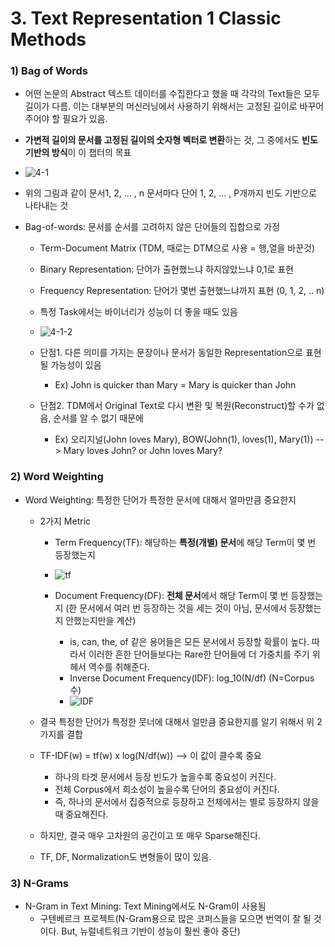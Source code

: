 # 3. Text Representation 1 Classic Methods

### 1) Bag of Words

- 어떤 논문의 Abstract 텍스트 데이터를 수집한다고 했을 때 각각의 Text들은 모두 길이가 다름. 이는 대부분의 머신러닝에서 사용하기 위해서는 고정된 길이로 바꾸어주어야 할 필요가 있음.
- **가변적 길이의 문서를 고정된 길이의 숫자형 벡터로 변환**하는 것, 그 중에서도 **빈도 기반의 방식**이 이 챕터의 목표

- ![4-1](https://user-images.githubusercontent.com/46666862/78241913-2051fe80-751c-11ea-874e-4aaca20ad64f.PNG)

- 위의 그림과 같이 문서1, 2, ... , n 문서마다 단어 1, 2, ... , P개까지 빈도 기반으로 나타내는 것


- Bag-of-words: 문서를 순서를 고려하지 않은 단어들의 집합으로 가정
	- Term-Document Matrix (TDM, 때로는 DTM으로 사용 = 행,열을 바꾼것)
	
	- Binary Representation: 단어가 출현했느냐 하지않았느냐 0,1로 표현
	- Frequency Representation: 단어가 몇번 출현했느냐까지 표현  (0, 1, 2, .. n)
	- 특정 Task에서는 바이너리가 성능이 더 좋을 때도 있음
	- ![4-1-2](https://user-images.githubusercontent.com/46666862/78244017-c4897480-751f-11ea-837b-a738a398f207.PNG)
	
	- 단점1. 다른 의미를 가지는 문장이나 문서가 동일한 Representation으로 표현될 가능성이 있음
		- Ex) John is quicker than Mary = Mary is quicker than John
		
	- 단점2. TDM에서 Original Text로 다시 변환 및 복원(Reconstruct)할 수가 없음, 순서를 알 수 없기 때문에
		- Ex) 오리지널(John loves Mary),  BOW(John(1), loves(1), Mary(1)) -->  Mary loves John? or John loves Mary?
		
	
	
### 2) Word Weighting

- Word Weighting: 특정한 단어가 특정한 문서에 대해서 얼마만큼 중요한지
	- 2가지 Metric
		- Term Frequency(TF): 해당하는 **특정(개별) 문서**에 해당 Term이 몇 번 등장했는지
		
		- ![tf](https://user-images.githubusercontent.com/46666862/78244080-e4209d00-751f-11ea-9613-e2d801e2fed7.PNG)
		
		- Document Frequency(DF): **전체 문서**에서 해당 Term이 몇 번 등장했는지 (한 문서에서 여러 번 등장하는 것을 세는 것이 아님, 문서에서 등장했는지 안했는지만을 계산)
			- is, can, the, of 같은 용어들은 모든 문서에서 등장할 확률이 높다. 따라서 이러한 흔한 단어들보다는 Rare한 단어들에 더 가중치를 주기 위헤서 역수를 취해준다.
			- Inverse Document Frequency(IDF): log_10(N/df) (N=Corpus 수)
			- ![IDF](https://user-images.githubusercontent.com/46666862/78244654-07981780-7521-11ea-8ce3-88646e41eef4.PNG)
			
	- 결국 특정한 단어가 특정한 뭇너에 대해서 얼만큼 중요한지를 알기 위해서 위 2가지를 결합
	- TF-IDF(w) = tf(w) x log(N/df(w))  --> 이 값이 클수록 중요
		- 하나의 타겟 문서에서 등장 빈도가 높을수록 중요성이 커진다.
		- 전체 Corpus에서 희소성이 높을수록 단어의 중요성이 커진다.
		- 즉, 하나의 문서에서 집중적으로 등장하고 전체에서는 별로 등장하지 않을 때 중요해진다.
		
		
	- 하지만, 결국 매우 고차원의 공간이고 또 매우 Sparse해진다.
	
	- TF, DF, Normalization도 변형들이 많이 있음.



### 3) N-Grams

- N-Gram in Text Mining: Text Mining에서도 N-Gram이 사용됨
	- 구텐베르크 프로젝트(N-Gram용으로 많은 코퍼스들을 모으면 번역이 잘 될 것이다. But, 뉴럴네트워크 기반이 성능이 훨씬 좋아 중단)



















